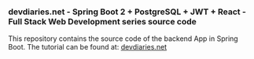 ### devdiaries.net - Spring Boot 2 + PostgreSQL + JWT + React - Full Stack Web Development series source code

This repository contains the source code of the backend App in Spring Boot. The tutorial can be found at: <a href="https://www.devdiaries.net/" rel="dofollow">devdiaries.net</a>